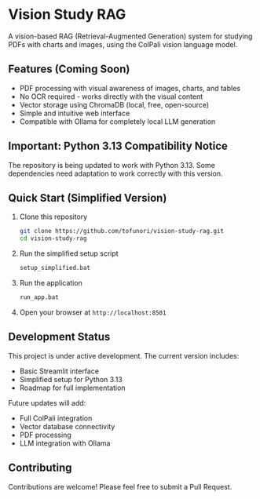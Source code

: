 # Vision Study RAG

A vision-based RAG (Retrieval-Augmented Generation) system for studying PDFs with charts and images, using the ColPali vision language model.

## Features (Coming Soon)

- PDF processing with visual awareness of images, charts, and tables
- No OCR required - works directly with the visual content
- Vector storage using ChromaDB (local, free, open-source)
- Simple and intuitive web interface
- Compatible with Ollama for completely local LLM generation

## Important: Python 3.13 Compatibility Notice

The repository is being updated to work with Python 3.13. Some dependencies need adaptation to work correctly with this version.

## Quick Start (Simplified Version)

1. Clone this repository
   ```bash
   git clone https://github.com/tofunori/vision-study-rag.git
   cd vision-study-rag
   ```

2. Run the simplified setup script
   ```bash
   setup_simplified.bat
   ```

3. Run the application
   ```bash
   run_app.bat
   ```

4. Open your browser at `http://localhost:8501`

## Development Status

This project is under active development. The current version includes:
- Basic Streamlit interface
- Simplified setup for Python 3.13
- Roadmap for full implementation

Future updates will add:
- Full ColPali integration
- Vector database connectivity
- PDF processing
- LLM integration with Ollama

## Contributing

Contributions are welcome! Please feel free to submit a Pull Request.
